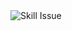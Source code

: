 <picture>
 <source media="(prefers-color-scheme: dark)" srcset="https://cdn.discordapp.com/attachments/1159411609744187412/1213201189802479656/a2697096401_65_-_kopie_1_1.jpg?ex=65f49ca7&is=65e227a7&hm=1e77398f013fd3c69d0638bd46b42558b0b950e557b916b33989bbae9300fcbc&">
 <source media="(prefers-color-scheme: light)" srcset="https://cdn.discordapp.com/attachments/1159411609744187412/1183127072684654683/F-EJv8cacAAcjJl.jpg?ex=65ecb773&is=65da4273&hm=c6d5e8043847b1331929583bee615ee14b201cec2cf23bf4785f0820b4d311ce&">
 <img alt="Skill Issue" src="https://cdn.discordapp.com/attachments/1159411609744187412/1183127072684654683/F-EJv8cacAAcjJl.jpg?ex=65ecb773&is=65da4273&hm=c6d5e8043847b1331929583bee615ee14b201cec2cf23bf4785f0820b4d311ce&">
</picture>


<!--
**masterd2003/masterd2003** is a ✨ _special_ ✨ repository because its `README.md` (this file) appears on your GitHub profile.

Here are some ideas to get you started:

- 🔭 I’m currently working on ...
- 🌱 I’m currently learning ...
- 👯 I’m looking to collaborate on ...
- 🤔 I’m looking for help with ...
- 💬 Ask me about ...
- 📫 How to reach me: ...
- 😄 Pronouns: ...
- ⚡ Fun fact: ...
-->
